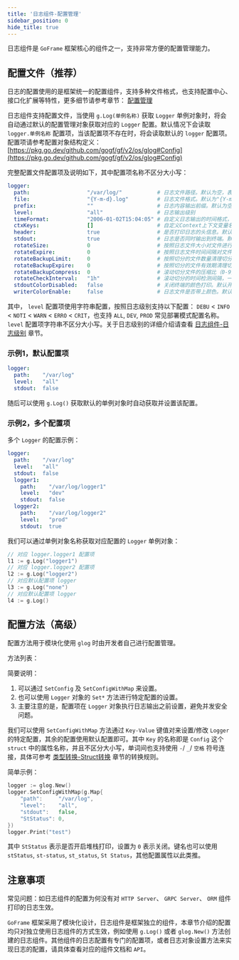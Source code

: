 ```yaml
---
title: '日志组件-配置管理'
sidebar_position: 0
hide_title: true
---
```


日志组件是 `GoFrame` 框架核心的组件之一，支持非常方便的配置管理能力。

## 配置文件（推荐）

日志的配置使用的是框架统一的配置组件，支持多种文件格式，也支持配置中心、接口化扩展等特性，更多细节请参考章节： [配置管理](output/goframe-v2.6-md/核心组件/配置管理)

日志组件支持配置文件，当使用 `g.Log(单例名称)` 获取 `Logger` 单例对象时，将会自动通过默认的配置管理对象获取对应的 `Logger` 配置。默认情况下会读取 `logger.单例名称` 配置项，当该配置项不存在时，将会读取默认的 `logger` 配置项。配置项请参考配置对象结构定义： [https://pkg.go.dev/github.com/gogf/gf/v2/os/glog#Config](https://pkg.go.dev/github.com/gogf/gf/v2/os/glog#Config)

完整配置文件配置项及说明如下，其中配置项名称不区分大小写：

```yaml
logger:
  path:                  "/var/log/"           # 日志文件路径。默认为空，表示关闭，仅输出到终端
  file:                  "{Y-m-d}.log"         # 日志文件格式。默认为"{Y-m-d}.log"
  prefix:                ""                    # 日志内容输出前缀。默认为空
  level:                 "all"                 # 日志输出级别
  timeFormat:            "2006-01-02T15:04:05" # 自定义日志输出的时间格式，使用Golang标准的时间格式配置
  ctxKeys:               []                    # 自定义Context上下文变量名称，自动打印Context的变量到日志中。默认为空
  header:                true                  # 是否打印日志的头信息。默认true
  stdout:                true                  # 日志是否同时输出到终端。默认true
  rotateSize:            0                     # 按照日志文件大小对文件进行滚动切分。默认为0，表示关闭滚动切分特性
  rotateExpire:          0                     # 按照日志文件时间间隔对文件滚动切分。默认为0，表示关闭滚动切分特性
  rotateBackupLimit:     0                     # 按照切分的文件数量清理切分文件，当滚动切分特性开启时有效。默认为0，表示不备份，切分则删除
  rotateBackupExpire:    0                     # 按照切分的文件有效期清理切分文件，当滚动切分特性开启时有效。默认为0，表示不备份，切分则删除
  rotateBackupCompress:  0                     # 滚动切分文件的压缩比（0-9）。默认为0，表示不压缩
  rotateCheckInterval:   "1h"                  # 滚动切分的时间检测间隔，一般不需要设置。默认为1小时
  stdoutColorDisabled:   false                 # 关闭终端的颜色打印。默认开启
  writerColorEnable:     false                 # 日志文件是否带上颜色。默认false，表示不带颜色
```

其中， `level` 配置项使用字符串配置，按照日志级别支持以下配置： `DEBU` < `INFO` < `NOTI` < `WARN` < `ERRO` < `CRIT`，也支持 `ALL`, `DEV`, `PROD` 常见部署模式配置名称。 `level` 配置项字符串不区分大小写。关于日志级别的详细介绍请查看 [日志组件-日志级别](output/goframe-v2.6-md/核心组件/日志组件/日志组件-日志级别) 章节。

### 示例1，默认配置项

```yaml
logger:
  path:    "/var/log"
  level:   "all"
  stdout:  false
```

随后可以使用 `g.Log()` 获取默认的单例对象时自动获取并设置该配置。

### 示例2，多个配置项

多个 `Logger` 的配置示例：

```yaml
logger:
  path:    "/var/log"
  level:   "all"
  stdout:  false
  logger1:
    path:    "/var/log/logger1"
    level:   "dev"
    stdout:  false
  logger2:
    path:    "/var/log/logger2"
    level:   "prod"
    stdout:  true
```

我们可以通过单例对象名称获取对应配置的 `Logger` 单例对象：

```go
// 对应 logger.logger1 配置项
l1 := g.Log("logger1")
// 对应 logger.logger2 配置项
l2 := g.Log("logger2")
// 对应默认配置项 logger
l3 := g.Log("none")
// 对应默认配置项 logger
l4 := g.Log()
```

## 配置方法（高级）

配置方法用于模块化使用 `glog` 时由开发者自己进行配置管理。

方法列表：

简要说明：

1. 可以通过 `SetConfig` 及 `SetConfigWithMap` 来设置。
2. 也可以使用 `Logger` 对象的 `Set*` 方法进行特定配置的设置。
3. 主要注意的是，配置项在 `Logger` 对象执行日志输出之前设置，避免并发安全问题。

我们可以使用 `SetConfigWithMap` 方法通过 `Key-Value` 键值对来设置/修改 `Logger` 的特定配置，其余的配置使用默认配置即可。其中 `Key` 的名称即是 `Config` 这个 `struct` 中的属性名称，并且不区分大小写，单词间也支持使用 `-`/ `_`/ `空格` 符号连接，具体可参考 [类型转换-Struct转换](output/goframe-v2.6-md/核心组件/类型转换/类型转换-Struct转换) 章节的转换规则。

简单示例：

```go
logger := glog.New()
logger.SetConfigWithMap(g.Map{
    "path":     "/var/log",
    "level":    "all",
    "stdout":   false,
    "StStatus": 0,
})
logger.Print("test")
```

其中 `StStatus` 表示是否开启堆栈打印，设置为 `0` 表示关闭。键名也可以使用 `stStatus`, `st-status`, `st_status`, `St Status`，其他配置属性以此类推。

## 注意事项

常见问题：如日志组件的配置为何没有对 `HTTP Server`、 `GRPC Server`、 `ORM` 组件打印的日志生效。

`GoFrame` 框架采用了模块化设计，日志组件是框架独立的组件，本章节介绍的配置均只对独立使用日志组件的方式生效，例如使用 `g.Log()` 或者 `glog.New()` 方法创建的日志组件。其他组件的日志配置有专门的配置项，或者日志对象设置方法来实现日志的配置，请具体查看对应的组件文档和 `API`。